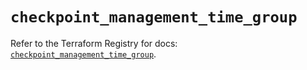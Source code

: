 # `checkpoint_management_time_group`

Refer to the Terraform Registry for docs: [`checkpoint_management_time_group`](https://registry.terraform.io/providers/checkpointsw/checkpoint/2.11.0/docs/resources/management_time_group).
